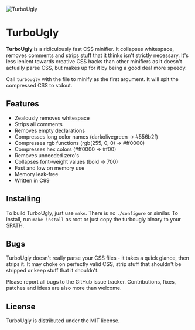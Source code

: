 ![TurboUgly](http://imgur.com/4clNT.png)

# TurboUgly

**TurboUgly** is a ridiculously fast CSS minifier. It collapses whitespace, removes comments and strips stuff that it thinks isn't strictly necessary. It's less lenient towards creative CSS hacks than other minifiers as it doesn't actually parse CSS, but makes up for it by being a good deal more speedy.

Call `turbougly` with the file to minify as the first argument. It will spit the compressed CSS to stdout.

## Features

- Zealously removes whitespace
- Strips all comments
- Removes empty declarations
- Compresses long color names (darkolivegreen -> #556b2f)
- Compresses rgb functions (rgb(255, 0, 0) -> #ff0000)
- Compresses hex colors (#ff0000 -> #f00)
- Removes unneeded zero's
- Collapses font-weight values (bold -> 700) 
- Fast and low on memory use
- Memory leak-free
- Written in C99

## Installing

To build TurboUgly, just use `make`. There is no `./configure` or similar. To install, run `make install` as root or just copy the turbougly binary to your $PATH.

## Bugs

TurboUgly doesn't really parse your CSS files - it takes a quick glance, then strips it. It may choke on perfectly valid CSS, strip stuff that shouldn't be stripped or keep stuff that it shouldn't.

Please report all bugs to the GitHub issue tracker. Contributions, fixes, patches and ideas are also more than welcome.

## License

TurboUgly is distributed under the MIT license.

